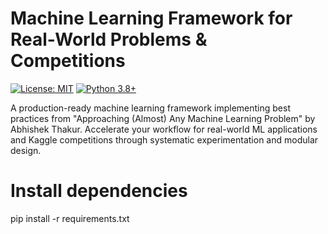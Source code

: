 # Machine Learning Framework for Real-World Problems & Competitions
[![License: MIT](https://img.shields.io/badge/License-MIT-yellow.svg)](https://opensource.org/licenses/MIT)
[![Python 3.8+](https://img.shields.io/badge/Python-3.8%2B-blue.svg)](https://www.python.org/downloads/)

A production-ready machine learning framework implementing best practices from "Approaching (Almost) Any Machine Learning Problem" by Abhishek Thakur. Accelerate your workflow for real-world ML applications and Kaggle competitions through systematic experimentation and modular design.
# Install dependencies
pip install -r requirements.txt
